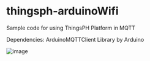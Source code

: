 # thingsph-arduinoWifi
Sample code for using ThingsPH Platform in MQTT

Dependencies: ArduinoMQTTClient Library by Arduino

![image](https://user-images.githubusercontent.com/59059601/117528200-8f453500-b003-11eb-856b-6a2b8e9d565b.png)
